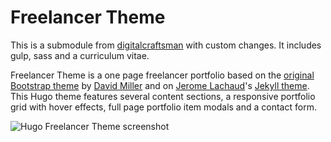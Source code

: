 # Freelancer Theme

This is a submodule from [digitalcraftsman](//github.com/digitalcraftsman/hugo-freelancer-theme) with custom changes.
It includes gulp, sass and a curriculum vitae.

Freelancer Theme is a one page freelancer portfolio based on the [original Bootstrap theme](//github.com/IronSummitMedia/startbootstrap-freelancer) by [David Miller](//github.com/davidtmiller) and on [Jerome Lachaud](//github.com/jeromelachaud)'s [Jekyll theme](//github.com/jeromelachaud/freelancer-theme). This Hugo theme features several content sections, a responsive portfolio grid with hover effects, full page portfolio item modals and a contact form.

![Hugo Freelancer Theme screenshot](https://raw.githubusercontent.com/digitalcraftsman/hugo-freelancer-theme/master/images/screenshot.jpeg)
